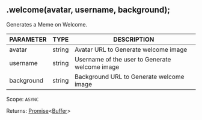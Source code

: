 ## .welcome(avatar, username, background);
Generates a Meme on Welcome.

| PARAMETER   | TYPE   | DESCRIPTION                                    |
| ----------- | ------ | ---------------------------------------------- |
| avatar      | string | Avatar URL to Generate welcome image           |
| username    | string | Username of the user to Generate welcome image |
| background  | string | Background URL to Generate welcome image       |

Scope: `ASYNC`

Returns: <a href="https://developer.mozilla.org/en-US/docs/Web/JavaScript/Reference/Global_Objects/Promise">Promise</a><<a href="https://nodejs.org/dist/latest/docs/api/buffer.html#buffer_class_buffer">Buffer</a>>